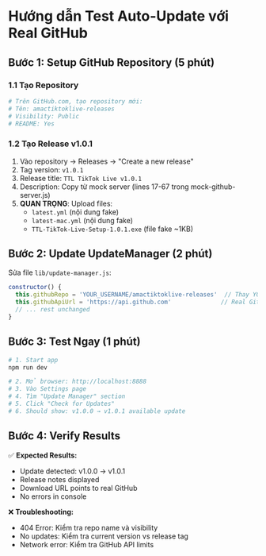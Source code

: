 # Hướng dẫn Test Auto-Update với Real GitHub

## Bước 1: Setup GitHub Repository (5 phút)

### 1.1 Tạo Repository
```bash
# Trên GitHub.com, tạo repository mới:
# Tên: amactiktoklive-releases
# Visibility: Public
# README: Yes
```

### 1.2 Tạo Release v1.0.1
1. Vào repository → Releases → "Create a new release"
2. Tag version: `v1.0.1`
3. Release title: `TTL TikTok Live v1.0.1`
4. Description: Copy từ mock server (lines 17-67 trong mock-github-server.js)
5. **QUAN TRỌNG**: Upload files:
   - `latest.yml` (nội dung fake)
   - `latest-mac.yml` (nội dung fake)
   - `TTL-TikTok-Live-Setup-1.0.1.exe` (file fake ~1KB)

## Bước 2: Update UpdateManager (2 phút)

Sửa file `lib/update-manager.js`:

```javascript
constructor() {
  this.githubRepo = 'YOUR_USERNAME/amactiktoklive-releases'  // Thay YOUR_USERNAME
  this.githubApiUrl = 'https://api.github.com'              // Real GitHub API
  // ... rest unchanged
}
```

## Bước 3: Test Ngay (1 phút)

```bash
# 1. Start app
npm run dev

# 2. Mở browser: http://localhost:8888
# 3. Vào Settings page
# 4. Tìm "Update Manager" section
# 5. Click "Check for Updates"
# 6. Should show: v1.0.0 → v1.0.1 available update
```

## Bước 4: Verify Results

✅ **Expected Results:**
- Update detected: v1.0.0 → v1.0.1
- Release notes displayed
- Download URL points to real GitHub
- No errors in console

❌ **Troubleshooting:**
- 404 Error: Kiểm tra repo name và visibility
- No updates: Kiểm tra current version vs release tag
- Network error: Kiểm tra GitHub API limits 